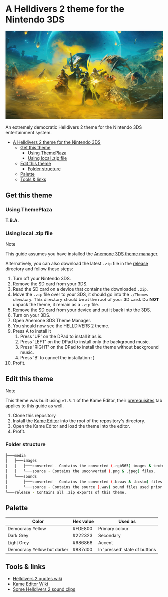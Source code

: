 # A Helldivers 2 theme for the Nintendo 3DS

![A helldivers poster, also the top screen background in this theme.](./media/images/hd2-bg-source.jpg)

An extremely democratic Helldivers 2 theme for the Nintendo 3DS entertainment system.

- [A Helldivers 2 theme for the Nintendo 3DS](#a-helldivers-2-theme-for-the-nintendo-3ds)
  - [Get this theme](#get-this-theme)
    - [Using ThemePlaza](#using-themeplaza)
    - [Using local .zip file](#using-local-zip-file)
  - [Edit this theme](#edit-this-theme)
    - [Folder structure](#folder-structure)
  - [Palette](#palette)
  - [Tools \& links](#tools--links)

## Get this theme

### Using ThemePlaza

**T.B.A.**

### Using local .zip file

> [!NOTE]
> This guide assumes you have installed the [Anemone 3DS theme manager](https://wiki.hacks.guide/wiki/3DS:Anemone3DS).

Alternatively, you can also download the latest `.zip` file in the [release](./release/) directory and follow these steps:

1. Turn off your Nintendo 3DS.
2. Remove the SD card from your 3DS.
3. Read the SD card on a device that contains the downloaded `.zip`.
4. Move the `.zip` file over to your 3DS, it should go into the `./Themes` directory. This directory should be at the root of your SD card. Do **NOT** unpack the theme, it remain as a `.zip` file.
5. Remove the SD card from your device and put it back into the 3DS.
6. Turn on your 3DS.
7. Open Anemone 3DS Theme Manager.
8. You should now see the HELLDIVERS 2 theme.
9. Press A to install it
   1. Press 'UP' on the DPad to install it as is.
   2. Press 'LEFT' on the DPad to install only the background music.
   3. Press 'RIGHT' on the DPad to install the theme without background music.
   4. Press 'B' to cancel the installation :(
10. Profit.

## Edit this theme

> [!NOTE]
> This theme was built using `v1.3.1` of the Kame Editor, their [prerequisites](https://gitlab.com/beelzy/kame-editor/-/wikis/home#prerequisites) tab applies to this guide as well.

1. Clone this repository
2. Install the [Kame Editor](beelzy.gitlab.io/kame-editor/) into the root of the repository's directory.
3. Open the Kame Editor and load the theme into the editor.
4. Profit.

### Folder structure

```.sh
├───media
│   ├───images
│   │   ├───converted - Contains the converted (.rgb565) images & textures.
│   │   └───source - Contains the unconverted (.png & .jpeg) files.
│   └───sounds
│       ├───converted - Contains the converted (.bcwav & .bcstm) files used in the theme.
│       └───source - Contains the source (.wav) sound files used prior to conversion.
└───release - Contains all .zip exports of this theme.
```

## Palette

| Color                       | Hex value | Used as                       |
| --------------------------- | --------- | ----------------------------- |
| Democracy Yellow            | #FDE800   | Primary colour                |
| Dark Grey                   | #222323   | Secondary                     |
| Light Grey                  | #686868   | Accent                        |
| Democracy Yellow but darker | #887d00   | In 'pressed' state of buttons |

## Tools & links

- [Helldivers 2 quotes wiki](https://en.wikiquote.org/wiki/Helldivers_2)
- [Kame Editor Wiki](https://gitlab.com/beelzy/kame-editor/-/wikis/home#prerequisites)
- [Some Helldivers 2 sound clips](https://drive.google.com/drive/folders/1VT6HKNjR-lEG9xjQJB1dwWCI1ufyEFug)
